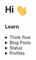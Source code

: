 # Hi <img src = "https://github.com/ajitirto/ajitirto/blob/main/wavehand.gif" width = "40" align="center">

### Learn

<details>
	<summary>Think flow</summary>
    <ul>
        <img src = "https://github.com/ajitirto/ajitirto/blob/main/learn.png" width = "40" align="center">
    </ul>
</details>


<!-- BLOG-POST-LIST:START -->
<details>
	<summary>Blog Posts</summary>
    <ul>
        <a href="https://medium.com/@ajitirtoprayogo/alias-di-bash-linux-554d7936bdeb">Alias di Bash Linux</a>
    </ul>
</details>

<details>
	<summary>Status</summary>
	<img src="https://github-readme-stats.vercel.app/api/top-langs/?username=ajitirto&hide=TeX&layout=compact">
</details>

<details>
  <summary>Profiles</summary>

  [![DockerHub](https://img.shields.io/badge/DockerHub-ajitirto-blue?logo=docker&logoColor=white)](https://hub.docker.com/u/ajitirto/)  
  [![GitLab Profile](https://img.shields.io/badge/GitLab-ajitirto-FCA121?logo=gitlab)](https://gitlab.com/ajitirto)

</details>


